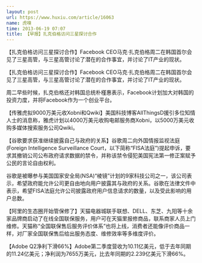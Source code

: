 ```yaml
---
layout: post
url: https://www.huxiu.com/article/16063
name: 虎嗅
time: 2013-06-19 07:07
title: 【早报】扎克伯格访问三星探讨合作
---
```

【扎克伯格访问三星探讨合作】Facebook CEO马克·扎克伯格周二在韩国首尔会见了三星高管，与三星高管讨论了潜在的合作事宜，并讨论了IT产业的现状。

【扎克伯格访问三星探讨合作】Facebook CEO马克·扎克伯格周二在韩国首尔会见了三星高管，与三星高管讨论了潜在的合作事宜，并讨论了IT产业的现状。

周二早些时候，扎克伯格还对韩国总统朴槿惠表示，Facebook计划加大对韩国的投资力度，并将Facebook作为一个创业平台。

【传雅虎拟9000万美元收Xobni和Qwiki】美国科技博客AllThingsD援引多位知情人士的消息称，雅虎计划以4000万美元收购电邮服务商Xobni，以5000万美元收购多媒体搜索服务公司Qwiki。

【谷歌要求获准继续披露自己与政府的关系】谷歌周二向外国情报监视法庭(Foreign Intelligence Surveillance Court，以下简称“FISA法庭”)提起申诉，要求其撤销公司公布政府请求数据的禁令，并称该禁令侵犯美国宪法第一修正案赋予公民的言论自由权利。

谷歌是被曝参与美国国家安全局(NSA)“棱镜”计划的9家科技公司之一，该公司表示，希望政府能允许公司更自由地向用户披露其与政府的关系。谷歌在法律文件中表示，希望FISA法庭允许公司披露政府用户信息请求的数量，以及受此影响的用户总数。

【阿里的生态圈开始管保修了】天猫电器城联手联想、DELL、东芝、九阳等十余家品牌商启动了在线全国联保服务，用户可在天猫里报修商品，联系商家人员上门维修。天猫称“全国联保售后服务评价体系”也将上线，消费者还能像评价商品一样，对厂家全国联保售后给出服务态度、维修效率等多维度评价。

【Adobe Q2净利下滑66%】Adobe第二季度营收为10.11亿美元，低于去年同期的11.24亿美元；净利润为7655万美元，比去年同期的2.239亿美元下滑66%。

